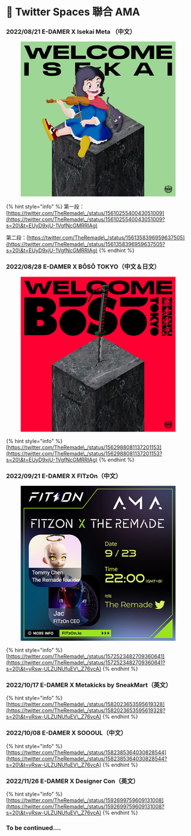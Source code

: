 # 🎤 Twitter Spaces 聯合 AMA

### 2022/08/21 E-DAMER X Isekai Meta （中文）

<figure><img src=".gitbook/assets/LINE_ALBUM_WELCOME_220905_1.jpg" alt=""><figcaption></figcaption></figure>

{% hint style="info" %}
第一段：[https://twitter.com/TheRemade\_/status/1561025540043051009](https://twitter.com/TheRemade\_/status/1561025540043051009?s=20\&t=EUyD9xjU-1VgfNcGMRRIAg)

第二段：[https://twitter.com/TheRemade\_/status/1561358396959637505](https://twitter.com/TheRemade\_/status/1561358396959637505?s=20\&t=EUyD9xjU-1VgfNcGMRRIAg)
{% endhint %}



### 2022/08/28 E-DAMER X BŌSŌ TOKYO（中文＆日文）

<figure><img src=".gitbook/assets/LINE_ALBUM_WELCOME_220905_2.jpg" alt=""><figcaption></figcaption></figure>

{% hint style="info" %}
[https://twitter.com/TheRemade\_/status/1562988081137201153](https://twitter.com/TheRemade\_/status/1562988081137201153?s=20\&t=EUyD9xjU-1VgfNcGMRRIAg)
{% endhint %}



### 2022/09/21 E-DAMER X FITzOn（中文）

<figure><img src=".gitbook/assets/AnyConv.com__FdK5w7_aUAE4fsP (1).jpg" alt=""><figcaption></figcaption></figure>

{% hint style="info" %}
[https://twitter.com/TheRemade\_/status/1572523482709360641](https://twitter.com/TheRemade\_/status/1572523482709360641?s=20\&t=yRsw-ULZUNUfuEV\_Z76vcA)
{% endhint %}



### 2022/10/17 E-DAMER X Metakicks by SneakMart（英文）

{% hint style="info" %}
[https://twitter.com/TheRemade\_/status/1582023653595619328](https://twitter.com/TheRemade\_/status/1582023653595619328?s=20\&t=yRsw-ULZUNUfuEV\_Z76vcA)
{% endhint %}



### 2022/10/08 E-DAMER X SOOOUL（中文）

{% hint style="info" %}
[https://twitter.com/TheRemade\_/status/1582385364030828544](https://twitter.com/TheRemade\_/status/1582385364030828544?s=20\&t=yRsw-ULZUNUfuEV\_Z76vcA)
{% endhint %}



### 2022/11/26 E-DAMER X Designer Con（英文）

{% hint style="info" %}
[https://twitter.com/TheRemade\_/status/1592699759609131008](https://twitter.com/TheRemade\_/status/1592699759609131008?s=20\&t=yRsw-ULZUNUfuEV\_Z76vcA)
{% endhint %}

### To be continued....
